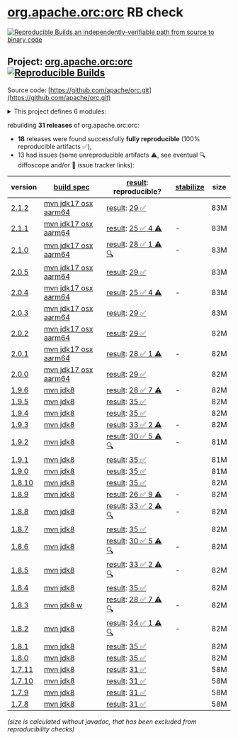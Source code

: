[org.apache.orc:orc](https://central.sonatype.com/artifact/org.apache.orc/orc/versions) RB check
=======

[![Reproducible Builds](https://reproducible-builds.org/images/logos/rb.svg) an independently-verifiable path from source to binary code](https://reproducible-builds.org/)

## Project: [org.apache.orc:orc](https://central.sonatype.com/artifact/org.apache.orc/orc/versions) [![Reproducible Builds](https://img.shields.io/endpoint?url=https://raw.githubusercontent.com/jvm-repo-rebuild/reproducible-central/master/content/org/apache/orc/badge.json)](https://github.com/jvm-repo-rebuild/reproducible-central/blob/master/content/org/apache/orc/README.md)

Source code: [https://github.com/apache/orc.git](https://github.com/apache/orc.git)

<details><summary>This project defines 6 modules:</summary>

* [org.apache.orc:orc](https://central.sonatype.com/artifact/org.apache.orc/orc/overview)
* [org.apache.orc:orc-core](https://central.sonatype.com/artifact/org.apache.orc/orc-core/overview)
* [org.apache.orc:orc-examples](https://central.sonatype.com/artifact/org.apache.orc/orc-examples/overview)
* [org.apache.orc:orc-mapreduce](https://central.sonatype.com/artifact/org.apache.orc/orc-mapreduce/overview)
* [org.apache.orc:orc-shims](https://central.sonatype.com/artifact/org.apache.orc/orc-shims/overview)
* [org.apache.orc:orc-tools](https://central.sonatype.com/artifact/org.apache.orc/orc-tools/overview)
</details>

rebuilding **31 releases** of org.apache.orc:orc:
- **18** releases were found successfully **fully reproducible** (100% reproducible artifacts :white_check_mark:),
- 13 had issues (some unreproducible artifacts :warning:, see eventual :mag: diffoscope and/or :memo: issue tracker links):

| version | [build spec](/BUILDSPEC.md) | [result](https://reproducible-builds.org/docs/jvm/): reproducible? | [stabilize](https://github.com/google/oss-rebuild/blob/main/cmd/stabilize/README.md) | size |
| -- | --------- | ------ | ------ | -- |
| [2.1.2](https://central.sonatype.com/artifact/org.apache.orc/orc/2.1.2/pom) | [mvn jdk17 osx aarm64](orc-2.1.2.buildspec) | [result](orc-2.1.2.buildinfo): [29 :white_check_mark: ](orc-2.1.2.buildcompare) | | 83M |
| [2.1.1](https://central.sonatype.com/artifact/org.apache.orc/orc/2.1.1/pom) | [mvn jdk17 osx aarm64](orc-2.1.1.buildspec) | [result](orc-2.1.1.buildinfo): [25 :white_check_mark:  4 :warning:](orc-2.1.1.buildcompare) | - | 83M |
| [2.1.0](https://central.sonatype.com/artifact/org.apache.orc/orc/2.1.0/pom) | [mvn jdk17 osx aarm64](orc-2.1.0.buildspec) | [result](orc-2.1.0.buildinfo): [28 :white_check_mark:  1 :warning:](orc-2.1.0.buildcompare) [:mag:](orc-2.1.0.diffoscope) | - | 83M |
| [2.0.5](https://central.sonatype.com/artifact/org.apache.orc/orc/2.0.5/pom) | [mvn jdk17 osx aarm64](orc-2.0.5.buildspec) | [result](orc-2.0.5.buildinfo): [29 :white_check_mark: ](orc-2.0.5.buildcompare) | | 83M |
| [2.0.4](https://central.sonatype.com/artifact/org.apache.orc/orc/2.0.4/pom) | [mvn jdk17 osx aarm64](orc-2.0.4.buildspec) | [result](orc-2.0.4.buildinfo): [25 :white_check_mark:  4 :warning:](orc-2.0.4.buildcompare) | - | 83M |
| [2.0.3](https://central.sonatype.com/artifact/org.apache.orc/orc/2.0.3/pom) | [mvn jdk17 osx aarm64](orc-2.0.3.buildspec) | [result](orc-2.0.3.buildinfo): [29 :white_check_mark: ](orc-2.0.3.buildcompare) | | 83M |
| [2.0.2](https://central.sonatype.com/artifact/org.apache.orc/orc/2.0.2/pom) | [mvn jdk17 osx aarm64](orc-2.0.2.buildspec) | [result](orc-2.0.2.buildinfo): [29 :white_check_mark: ](orc-2.0.2.buildcompare) | | 82M |
| [2.0.1](https://central.sonatype.com/artifact/org.apache.orc/orc/2.0.1/pom) | [mvn jdk17 osx aarm64](orc-2.0.1.buildspec) | [result](orc-2.0.1.buildinfo): [28 :white_check_mark:  1 :warning:](orc-2.0.1.buildcompare) | - | 82M |
| [2.0.0](https://central.sonatype.com/artifact/org.apache.orc/orc/2.0.0/pom) | [mvn jdk17 osx aarm64](orc-2.0.0.buildspec) | [result](orc-2.0.0.buildinfo): [29 :white_check_mark: ](orc-2.0.0.buildcompare) | | 82M |
| [1.9.6](https://central.sonatype.com/artifact/org.apache.orc/orc/1.9.6/pom) | [mvn jdk8](orc-1.9.6.buildspec) | [result](orc-1.9.6.buildinfo): [28 :white_check_mark:  7 :warning:](orc-1.9.6.buildcompare) | - | 82M |
| [1.9.5](https://central.sonatype.com/artifact/org.apache.orc/orc/1.9.5/pom) | [mvn jdk8](orc-1.9.5.buildspec) | [result](orc-1.9.5.buildinfo): [35 :white_check_mark: ](orc-1.9.5.buildcompare) | | 82M |
| [1.9.4](https://central.sonatype.com/artifact/org.apache.orc/orc/1.9.4/pom) | [mvn jdk8](orc-1.9.4.buildspec) | [result](orc-1.9.4.buildinfo): [35 :white_check_mark: ](orc-1.9.4.buildcompare) | | 82M |
| [1.9.3](https://central.sonatype.com/artifact/org.apache.orc/orc/1.9.3/pom) | [mvn jdk8](orc-1.9.3.buildspec) | [result](orc-1.9.3.buildinfo): [33 :white_check_mark:  2 :warning:](orc-1.9.3.buildcompare) | - | 82M |
| [1.9.2](https://central.sonatype.com/artifact/org.apache.orc/orc/1.9.2/pom) | [mvn jdk8](orc-1.9.2.buildspec) | [result](orc-1.9.2.buildinfo): [30 :white_check_mark:  5 :warning:](orc-1.9.2.buildcompare) [:mag:](orc-1.9.2.diffoscope) | - | 81M |
| [1.9.1](https://central.sonatype.com/artifact/org.apache.orc/orc/1.9.1/pom) | [mvn jdk8](orc-1.9.1.buildspec) | [result](orc-1.9.1.buildinfo): [35 :white_check_mark: ](orc-1.9.1.buildcompare) | | 81M |
| [1.9.0](https://central.sonatype.com/artifact/org.apache.orc/orc/1.9.0/pom) | [mvn jdk8](orc-1.9.0.buildspec) | [result](orc-1.9.0.buildinfo): [35 :white_check_mark: ](orc-1.9.0.buildcompare) | | 81M |
| [1.8.10](https://central.sonatype.com/artifact/org.apache.orc/orc/1.8.10/pom) | [mvn jdk8](orc-1.8.10.buildspec) | [result](orc-1.8.10.buildinfo): [35 :white_check_mark: ](orc-1.8.10.buildcompare) | | 82M |
| [1.8.9](https://central.sonatype.com/artifact/org.apache.orc/orc/1.8.9/pom) | [mvn jdk8](orc-1.8.9.buildspec) | [result](orc-1.8.9.buildinfo): [26 :white_check_mark:  9 :warning:](orc-1.8.9.buildcompare) | - | 82M |
| [1.8.8](https://central.sonatype.com/artifact/org.apache.orc/orc/1.8.8/pom) | [mvn jdk8](orc-1.8.8.buildspec) | [result](orc-1.8.8.buildinfo): [33 :white_check_mark:  2 :warning:](orc-1.8.8.buildcompare) [:mag:](orc-1.8.8.diffoscope) | - | 82M |
| [1.8.7](https://central.sonatype.com/artifact/org.apache.orc/orc/1.8.7/pom) | [mvn jdk8](orc-1.8.7.buildspec) | [result](orc-1.8.7.buildinfo): [35 :white_check_mark: ](orc-1.8.7.buildcompare) | | 82M |
| [1.8.6](https://central.sonatype.com/artifact/org.apache.orc/orc/1.8.6/pom) | [mvn jdk8](orc-1.8.6.buildspec) | [result](orc-1.8.6.buildinfo): [30 :white_check_mark:  5 :warning:](orc-1.8.6.buildcompare) [:mag:](orc-1.8.6.diffoscope) | - | 82M |
| [1.8.5](https://central.sonatype.com/artifact/org.apache.orc/orc/1.8.5/pom) | [mvn jdk8](orc-1.8.5.buildspec) | [result](orc-1.8.5.buildinfo): [33 :white_check_mark:  2 :warning:](orc-1.8.5.buildcompare) [:mag:](orc-1.8.5.diffoscope) | - | 82M |
| [1.8.4](https://central.sonatype.com/artifact/org.apache.orc/orc/1.8.4/pom) | [mvn jdk8](orc-1.8.4.buildspec) | [result](orc-1.8.4.buildinfo): [35 :white_check_mark: ](orc-1.8.4.buildcompare) | | 82M |
| [1.8.3](https://central.sonatype.com/artifact/org.apache.orc/orc/1.8.3/pom) | [mvn jdk8 w](orc-1.8.3.buildspec) | [result](orc-1.8.3.buildinfo): [28 :white_check_mark:  7 :warning:](orc-1.8.3.buildcompare) [:mag:](orc-1.8.3.diffoscope) | - | 82M |
| [1.8.2](https://central.sonatype.com/artifact/org.apache.orc/orc/1.8.2/pom) | [mvn jdk8](orc-1.8.2.buildspec) | [result](orc-1.8.2.buildinfo): [34 :white_check_mark:  1 :warning:](orc-1.8.2.buildcompare) [:mag:](orc-1.8.2.diffoscope) | - | 82M |
| [1.8.1](https://central.sonatype.com/artifact/org.apache.orc/orc/1.8.1/pom) | [mvn jdk8](orc-1.8.1.buildspec) | [result](orc-1.8.1.buildinfo): [35 :white_check_mark: ](orc-1.8.1.buildcompare) | | 82M |
| [1.8.0](https://central.sonatype.com/artifact/org.apache.orc/orc/1.8.0/pom) | [mvn jdk8](orc-1.8.0.buildspec) | [result](orc-1.8.0.buildinfo): [35 :white_check_mark: ](orc-1.8.0.buildcompare) | | 82M |
| [1.7.11](https://central.sonatype.com/artifact/org.apache.orc/orc/1.7.11/pom) | [mvn jdk8](orc-1.7.11.buildspec) | [result](orc-1.7.11.buildinfo): [31 :white_check_mark: ](orc-1.7.11.buildcompare) | | 58M |
| [1.7.10](https://central.sonatype.com/artifact/org.apache.orc/orc/1.7.10/pom) | [mvn jdk8](orc-1.7.10.buildspec) | [result](orc-1.7.10.buildinfo): [31 :white_check_mark: ](orc-1.7.10.buildcompare) | | 58M |
| [1.7.9](https://central.sonatype.com/artifact/org.apache.orc/orc/1.7.9/pom) | [mvn jdk8](orc-1.7.9.buildspec) | [result](orc-1.7.9.buildinfo): [31 :white_check_mark: ](orc-1.7.9.buildcompare) | | 58M |
| [1.7.8](https://central.sonatype.com/artifact/org.apache.orc/orc/1.7.8/pom) | [mvn jdk8](orc-1.7.8.buildspec) | [result](orc-1.7.8.buildinfo): [31 :white_check_mark: ](orc-1.7.8.buildcompare) | | 58M |

<i>(size is calculated without javadoc, that has been excluded from reproducibility checks)</i>
